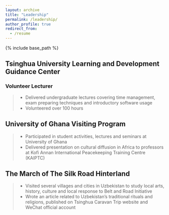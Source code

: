 ```yaml
---
layout: archive
title: "Leadership"
permalink: /leadership/
author_profile: true
redirect_from:
  - /resume
---
```


{% include base_path %}

## Tsinghua University Learning and Development Guidance Center
### Volunteer Lecturer
> * Delivered undergraduate lectures covering time management, exam preparing techniques and introductory software usage
> * Volunteered over 100 hours

## University of Ghana Visiting Program

> * Participated in student activities, lectures and seminars at University of Ghana
> * Delivered presentation on cultural diffusion in Africa to professors at Kofi Annan International Peacekeeping Training Centre (KAIPTC)

## The March of The Silk Road Hinterland
> * Visited several villages and cities in Uzbekistan to study local arts, history, culture and local response to Belt and Road Initiative
> * Wrote an article related to Uzbekistan’s traditional rituals and religions, published on Tsinghua Caravan Trip website and WeChat official account
